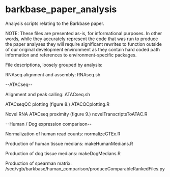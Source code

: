 # barkbase_paper_analysis
Analysis scripts relating to the Barkbase paper.

NOTE: These files are presented as-is, for informational purposes.
In other words, while they accurately represent the code that was run to produce the paper analyses
they will require significant rewrites to function outside of our original development environment
as they contain hard coded path information and references to environment-specific packages.

File descriptions, loosely grouped by analysis:

RNAseq alignment and assembly:
   RNAseq.sh

--ATACseq--

Alignment and peak calling:
ATACseq.sh

ATACseqQC plotting (figure 8.)
ATACQCplotting.R

Novel RNA ATACseq proximity (figure 9.)
novelTranscriptsToATAC.R

--Human / Dog expression comparison--

Normalization of human read counts:
normalizeGTEx.R

Production of human tissue medians:
makeHumanMedians.R
 
Production of dog tissue medians:
makeDogMedians.R
 
Production of spearman matrix:
/seq/vgb/barkbase/human_comparison/produceComparableRankedFiles.py

